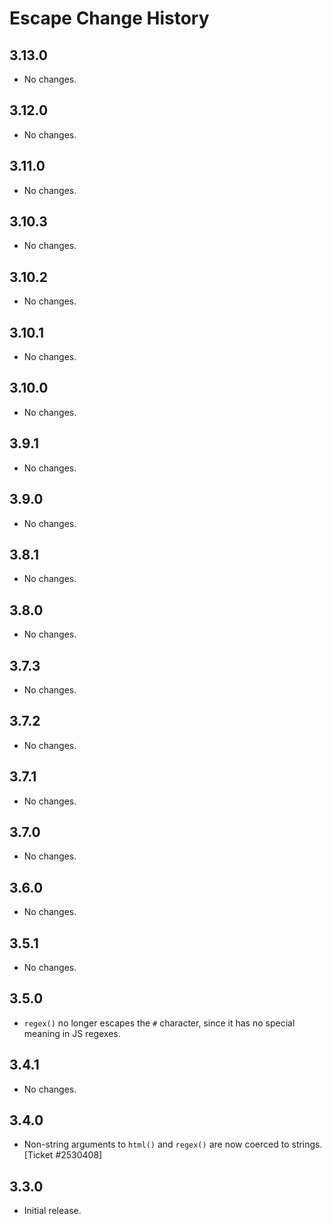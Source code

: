 Escape Change History
=====================

3.13.0
------

* No changes.

3.12.0
------

* No changes.

3.11.0
------

* No changes.

3.10.3
------

* No changes.

3.10.2
------

* No changes.

3.10.1
------

* No changes.

3.10.0
------

* No changes.

3.9.1
-----

* No changes.

3.9.0
-----

* No changes.

3.8.1
-----

* No changes.

3.8.0
-----

* No changes.

3.7.3
-----

* No changes.

3.7.2
-----

* No changes.

3.7.1
-----

* No changes.

3.7.0
-----

* No changes.

3.6.0
-----

* No changes.

3.5.1
-----

* No changes.

3.5.0
-----

* `regex()` no longer escapes the `#` character, since it has no special meaning
  in JS regexes.


3.4.1
-----

* No changes.


3.4.0
-----

* Non-string arguments to `html()` and `regex()` are now coerced to strings.
  [Ticket #2530408]


3.3.0
-----

* Initial release.
